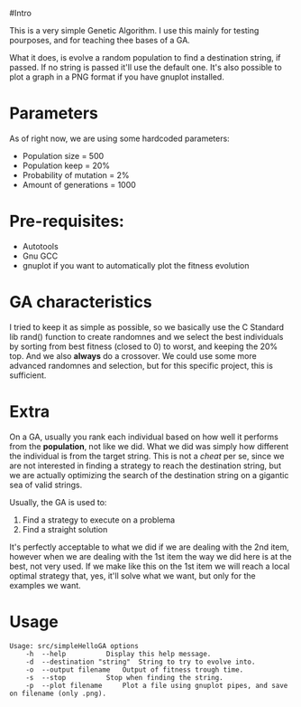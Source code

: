 #Intro

This is a very simple Genetic Algorithm. I use this mainly for testing pourposes, and for teaching thee bases of a GA.

What it does, is evolve a random population to find a destination string, if passed. If no string is passed it'll use the default one. It's also possible to plot a graph in a PNG format if you have gnuplot installed.

# Parameters
As of right now, we are using some hardcoded parameters:

* Population size = 500
* Population keep = 20%
* Probability of mutation = 2%
* Amount of generations = 1000

# Pre-requisites:


* Autotools
* Gnu GCC
* gnuplot if you want to automatically plot the fitness evolution

# GA characteristics
I tried to keep it as simple as possible, so we basically use the C Standard lib rand() function to create randomnes and we select the best individuals by sorting from best fitness (closed to 0) to worst, and keeping
the 20% top. And we also **always** do a crossover. We could use some more advanced randomnes and selection, but for this specific project, this is sufficient.

# Extra
On a GA, usually you rank each individual based on how well it performs from the **population**, not like we did. What we did was simply how different the individual is from the target string. This is not a *cheat* per se, since we are not interested in finding a strategy to reach the destination string, but we are actually optimizing the search of the destination string on a gigantic sea of valid strings.

Usually, the GA is used to:

1. Find a strategy to execute on a problema
2. Find a straight solution

It's perfectly acceptable to what we did if we are dealing with the 2nd item, however when we are dealing with the 1st item the way we did here is at the best, not very used. If we make like this on the 1st item we will reach a local optimal strategy that, yes, it'll solve what we want, but only for the examples we want.

# Usage

    Usage: src/simpleHelloGA options
        -h	--help			Display this help message.
        -d	--destination "string"	String to try to evolve into.
        -o	--output filename	Output of fitness trough time.
        -s	--stop			Stop when finding the string.
        -p	--plot filename		Plot a file using gnuplot pipes, and save on filename (only .png).
